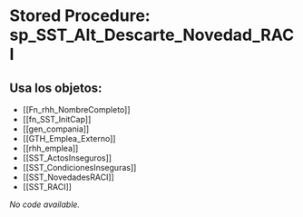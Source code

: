 # Stored Procedure: sp_SST_Alt_Descarte_Novedad_RACI

## Usa los objetos:
- [[Fn_rhh_NombreCompleto]]
- [[fn_SST_InitCap]]
- [[gen_compania]]
- [[GTH_Emplea_Externo]]
- [[rhh_emplea]]
- [[SST_ActosInseguros]]
- [[SST_CondicionesInseguras]]
- [[SST_NovedadesRACI]]
- [[SST_RACI]]

*No code available.*
